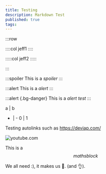 ```yaml
---
title: Testing
description: Markdown Test
published: true
tags: 
---
```


:::row

::::col
jeff1
::::

:::::col
jeff2
:::::

:::

:::spoiler
This is a *spoiler*
:::

:::alert
This is a *alert*
:::

:::alert {.bg-danger}
This is a *alert test*
:::

a | b
- | -
0 | 1

Testing autolinks such as https://deviap.com/

![youtube.com](https://www.youtube.com/watch?v=mswPy5bt3TQ)

This is a $$maths block$$

We all need :), it makes us :muscle:. (and :ok_hand:).
